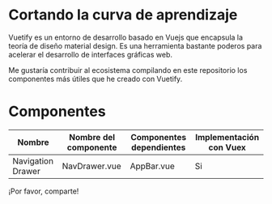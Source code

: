 # Cortando la curva de aprendizaje 

Vuetify es un entorno de desarrollo basado en Vuejs que encapsula la teoría de diseño material design. Es una herramienta bastante poderos para acelerar el desarrollo de interfaces gráficas web. 

Me gustaría contribuir al ecosistema compilando en este repositorio los componentes más útiles que he creado con Vuetify. 

# Componentes

|Nombre|Nombre del componente|Componentes dependientes|Implementación con Vuex|
|-|-|-|-|
|Navigation Drawer|NavDrawer.vue|AppBar.vue|Si|


¡Por favor, comparte!
